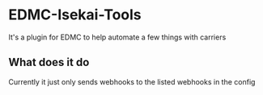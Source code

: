 # EDMC-Isekai-Tools

It's a plugin for EDMC to help automate a few things with carriers


## What does it do

Currently it just only sends webhooks to the listed webhooks in the config

